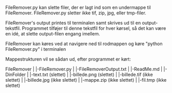 FileRemover.py kan slette filer, der er lagt ind som en undermappe til FileRemover. FileRemover.py sletter ikke tif, zip, jpg, eller tmp-filer.

FileRemover's output printes til terminalen samt skrives ud til en output-tekstfil. Programmet tilføjer til denne tekstfil for hver kørsel, så det kan være en idé, at slette output-filen engang imellem.

FileRemover kan køres ved at navigere ned til rodmappen og køre "python FileRemover.py" i terminalen

Mappestrukturen vil se sådan ud, efter programmet er kørt:

FileRemover
|
|-FileRemover.py
|
|-FileRemoverOutput.txt
|
|-ReadMe.md
|
|-DinFolder
    |
    |-text.txt (slettet)
    |
    |-billede.png (slettet)
    |
    |-billede.tif (ikke slettet)
    |
    |-billede.jpg (ikke slettet)
    |
    |-mappe.zip (ikke slettet)
    |
    |-fil.tmp (ikke slettet)